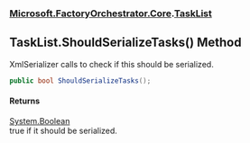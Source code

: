 ### [Microsoft.FactoryOrchestrator.Core](Microsoft_FactoryOrchestrator_Core.md 'Microsoft.FactoryOrchestrator.Core').[TaskList](TaskList.md 'Microsoft.FactoryOrchestrator.Core.TaskList')
## TaskList.ShouldSerializeTasks() Method
XmlSerializer calls to check if this should be serialized.  
```csharp
public bool ShouldSerializeTasks();
```
#### Returns
[System.Boolean](https://docs.microsoft.com/en-us/dotnet/api/System.Boolean 'System.Boolean')  
true if it should be serialized.
